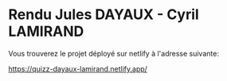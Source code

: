 <h1>Rendu Jules DAYAUX - Cyril LAMIRAND</h1>

Vous trouverez le projet déployé sur netlify à l'adresse suivante:

https://quizz-dayaux-lamirand.netlify.app/